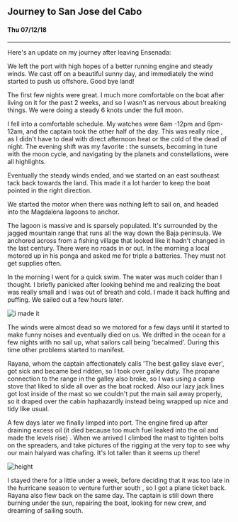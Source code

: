 ## Journey to San Jose del Cabo
####  Thu 07/12/18

---

Here's an update on my journey after leaving Ensenada:

We left the port with high hopes of a better running engine and steady winds.
We cast off on a beautiful sunny day, and immediately the wind started to push us offshore.
Good bye land!

The first few nights were great. I much more comfortable on the boat after living on it for
the past 2 weeks, and so I wasn't as nervous about breaking things.
We were doing a steady 6 knots under the full moon.

I fell into a comfortable schedule. My watches were 6am -12pm and 6pm-12am,
and the captain took the other half of the day. This was really nice ,
as I didn't have to deal with direct afternoon heat or the cold of the dead of night.
The evening shift was my favorite : the sunsets, becoming in tune with the moon cycle,
and navigating by the planets and constellations, were all highlights.

Eventually the steady winds ended, and we started on an east southeast tack back towards the land.
This made it a lot harder to keep the boat pointed in the right direction.

We started the motor when there was nothing left to sail on, and headed into the
Magdalena lagoons to anchor.

The lagoon is massive and is sparsely populated. It's surrounded by the jagged mountain range
that runs all the way down the Baja peninsula. We anchored across from a fishing village that
looked like it hadn't changed in the last century. There were no roads in or out.
In the morning a local motored up in his ponga and asked me for triple a batteries.
They must not get supplies often.

In the morning I went for a quick swim. The water was much colder than I thought.
I briefly panicked after looking behind me and realizing the boat was really small and I was
out of breath and cold. I made it back huffing and puffing. We sailed out a few hours later.

![i made it](images/safe.jpg)

The winds were almost dead so we motored for a few days until it started to make funny noises
and eventually died on us. We drifted in the ocean for a few nights with no sail up, what
sailors call being 'becalmed'. During this time other problems started to manifest.

Rayana, whom the captain affectionately calls 'The best galley slave ever',
got sick and became bed ridden,  so I took over galley duty.  The propane connection to the
range in the galley also broke,  so I was using a camp stove that liked to slide all over as
the boat rocked. Also our lazy jack lines got lost inside of the mast so we couldn't put
the main sail away properly, so it draped over the cabin haphazardly instead being wrapped
up nice and tidy like usual.

A few days later we finally limped into port. The engine fired up after draining excess oil
(it died because too much fuel leaked into the oil and made the levels rise) . When we arrived
I climbed the mast to tighten bolts on the spreaders, and take pictures of the rigging at the
very top to see why our main halyard was chafing. It's lot taller than it seems up there!

![height](images/its_high.jpg)

I stayed there for a little under a week, before deciding that it was too late in the hurricane
season to venture further south , so I got a plane ticket back. Rayana also flew
back on the same day. The captain is still down there burning under the sun, repairing the boat,
looking for new crew, and dreaming of sailing south.
